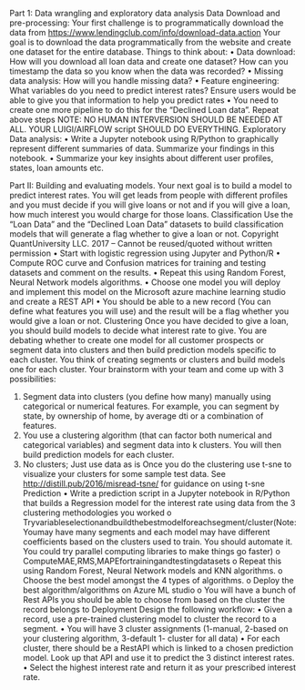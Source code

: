 <Lending Club Statistics>

Part 1: Data wrangling and exploratory data analysis 
Data Download and pre-processing: 
Your first challenge is to programmatically download the data from
https://www.lendingclub.com/info/download-data.action
Your goal is to download the data programmatically from the website and create one dataset for the entire database.
Things to think about:
• Data download: How will you download all loan data and create one dataset? How can you timestamp the data so you know when the data was recorded?
• Missing data analysis: How will you handle missing data?
• Feature engineering: What variables do you need to predict interest rates? Ensure users would be
able to give you that information to help you predict rates
• You need to create one more pipeline to do this for the “Declined Loan data”. Repeat above steps
NOTE: NO HUMAN INTERVERSION SHOULD BE NEEDED AT ALL. YOUR LUIGI/AIRFLOW script SHOULD DO EVERYTHING.
Exploratory Data analysis: 
• Write a Jupyter notebook using R/Python to graphically represent different summaries of data. Summarize your findings in this notebook.
• Summarize your key insights about different user profiles, states, loan amounts etc.


Part II: Building and evaluating models. 
Your next goal is to build a model to predict interest rates. You will get leads from people with different profiles and you must decide if you will give loans or not and if you will give a loan, how much interest you would charge for those loans.
Classification 
Use the “Loan Data” and the “Declined Loan Data” datasets to build classification models that will generate a flag whether to give a loan or not.
Copyright QuantUniversity LLC. 2017 – Cannot be reused/quoted without written permission
• Start with logistic regression using Jupyter and Python/R
• Compute ROC curve and Confusion matrices for training and testing datasets and comment on the
results.
• Repeat this using Random Forest, Neural Network models algorithms.
• Choose one model you will deploy and implement this model on the Microsoft azure machine
learning studio and create a REST API
• You should be able to a new record (You can define what features you will use) and the result will be
a flag whether you would give a loan or not.
Clustering 
Once you have decided to give a loan, you should build models to decide what interest rate to give. You are debating whether to create one model for all customer prospects or segment data into clusters and then build prediction models specific to each cluster. You think of creating segments or clusters and build models one for each cluster. Your brainstorm with your team and come up with 3 possibilities:
1. Segment data into clusters (you define how many) manually using categorical or numerical features. For example, you can segment by state, by ownership of home, by average dti or a combination of features.
2. You use a clustering algorithm (that can factor both numerical and categorical variables) and segment data into k clusters. You will then build prediction models for each cluster.
3. No clusters; Just use data as is
Once you do the clustering use t-sne to visualize your clusters for some sample test data. See
http://distill.pub/2016/misread-tsne/ for guidance on using t-sne Prediction 
• Write a prediction script in a Jupyter notebook in R/Python that builds a Regression model for the interest rate using data from the 3 clustering methodologies you worked
o Tryvariableselectionandbuildthebestmodelforeachsegment/cluster(Note:Youmay have many segments and each model may have different coefficients based on the clusters used to train. You should automate it. You could try parallel computing libraries to make things go faster)
o ComputeMAE,RMS,MAPEfortrainingandtestingdatasets
o Repeat this using Random Forest, Neural Network models and KNN algorithms.
o Choose the best model amongst the 4 types of algorithms.
o Deploy the best algorithm/algorithms on Azure ML studio
o You will have a bunch of Rest APIs you should be able to choose from based on the cluster
the record belongs to
Deployment 
Design the following workflow:
• Given a record, use a pre-trained clustering model to cluster the record to a segment.
• You will have 3 cluster assignments (1-manual, 2-based on your clustering algorithm, 3-default 1-
cluster for all data)
• For each cluster, there should be a RestAPI which is linked to a chosen prediction model. Look up
that API and use it to predict the 3 distinct interest rates.
• Select the highest interest rate and return it as your prescribed interest rate.
